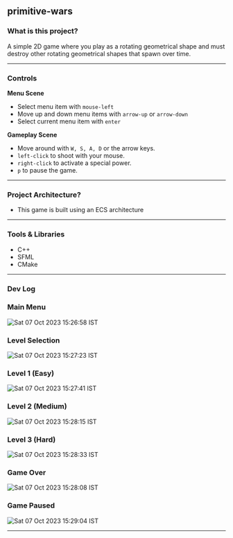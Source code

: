 ## primitive-wars

### What is this project?
A simple 2D game where you play as a rotating geometrical shape and must destroy other rotating geometrical shapes that spawn over time.

---

### Controls

**Menu Scene**
- Select menu item with `mouse-left`
- Move up and down menu items with `arrow-up` or `arrow-down`
- Select current menu item with `enter`

**Gameplay Scene**
- Move around with `W, S, A, D` or the arrow keys. 
- `left-click` to shoot with your mouse.
- `right-click` to activate a special power. 
- `p` to pause the game.

---

### Project Architecture?
- This game is built using an ECS architecture

---

### Tools & Libraries
- C++
- SFML
- CMake

---

### Dev Log

### Main Menu
![Sat 07 Oct 2023 15:26:58 IST](https://github.com/Ticketedmoon/primitive-wars/assets/21260839/0d99bbe1-455d-43ed-ae07-5499035f90e3)

### Level Selection
![Sat 07 Oct 2023 15:27:23 IST](https://github.com/Ticketedmoon/primitive-wars/assets/21260839/7b530eb9-e708-4119-8213-3687a7690984)

### Level 1 (Easy)
![Sat 07 Oct 2023 15:27:41 IST](https://github.com/Ticketedmoon/primitive-wars/assets/21260839/dc8b9081-6293-4ddc-bc7c-c52abc31b628)

### Level 2 (Medium)
![Sat 07 Oct 2023 15:28:15 IST](https://github.com/Ticketedmoon/primitive-wars/assets/21260839/22c66836-1c7b-496b-a7a7-3721438703d9)

### Level 3 (Hard)
![Sat 07 Oct 2023 15:28:33 IST](https://github.com/Ticketedmoon/primitive-wars/assets/21260839/48cb0625-8a9c-4eed-8637-26d0daf42f07)

### Game Over 
![Sat 07 Oct 2023 15:28:08 IST](https://github.com/Ticketedmoon/primitive-wars/assets/21260839/ee116873-2ca0-4aa6-8d69-8f623fab2489)

### Game Paused
![Sat 07 Oct 2023 15:29:04 IST](https://github.com/Ticketedmoon/primitive-wars/assets/21260839/ab499512-bc4a-4ff1-9e2d-966ca0d216c7)


---